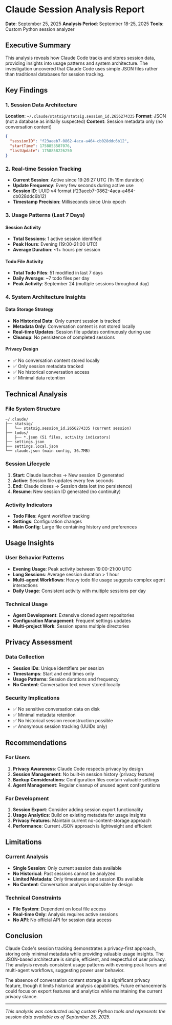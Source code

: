 # Claude Session Analysis Report

**Date**: September 25, 2025
**Analysis Period**: September 18-25, 2025
**Tools**: Custom Python session analyzer

## Executive Summary

This analysis reveals how Claude Code tracks and stores session data, providing insights into usage patterns and system architecture. The investigation uncovered that Claude Code uses simple JSON files rather than traditional databases for session tracking.

## Key Findings

### 1. Session Data Architecture

**Location**: `~/.claude/statsig/statsig.session_id.2656274335`
**Format**: JSON (not a database as initially suspected)
**Content**: Session metadata only (no conversation content)

```json
{
  "sessionID": "f23aeeb7-0862-4aca-a464-cb028ddc6b12",
  "startTime": 1758853587076,
  "lastUpdate": 1758858226250
}
```

### 2. Real-time Session Tracking

- **Current Session**: Active since 19:26:27 UTC (1h 19m duration)
- **Update Frequency**: Every few seconds during active use
- **Session ID**: UUID v4 format (f23aeeb7-0862-4aca-a464-cb028ddc6b12)
- **Timestamp Precision**: Milliseconds since Unix epoch

### 3. Usage Patterns (Last 7 Days)

#### Session Activity
- **Total Sessions**: 1 active session identified
- **Peak Hours**: Evening (19:00-21:00 UTC)
- **Average Duration**: ~1+ hours per session

#### Todo File Activity
- **Total Todo Files**: 51 modified in last 7 days
- **Daily Average**: ~7 todo files per day
- **Peak Activity**: September 24 (multiple sessions throughout day)

### 4. System Architecture Insights

#### Data Storage Strategy
- **No Historical Data**: Only current session is tracked
- **Metadata Only**: Conversation content is not stored locally
- **Real-time Updates**: Session file updates continuously during use
- **Cleanup**: No persistence of completed sessions

#### Privacy Design
- ✅ No conversation content stored locally
- ✅ Only session metadata tracked
- ✅ No historical conversation access
- ✅ Minimal data retention

## Technical Analysis

### File System Structure

```
~/.claude/
├── statsig/
│   └── statsig.session_id.2656274335 (current session)
├── todos/
│   ├── *.json (51 files, activity indicators)
├── settings.json
├── settings.local.json
└── claude.json (main config, 36.7MB)
```

### Session Lifecycle

1. **Start**: Claude launches → New session ID generated
2. **Active**: Session file updates every few seconds
3. **End**: Claude closes → Session data lost (no persistence)
4. **Resume**: New session ID generated (no continuity)

### Activity Indicators

- **Todo Files**: Agent workflow tracking
- **Settings**: Configuration changes
- **Main Config**: Large file containing history and preferences

## Usage Insights

### User Behavior Patterns
- **Evening Usage**: Peak activity between 19:00-21:00 UTC
- **Long Sessions**: Average session duration > 1 hour
- **Multi-agent Workflows**: Heavy todo file usage suggests complex agent interactions
- **Daily Usage**: Consistent activity with multiple sessions per day

### Technical Usage
- **Agent Development**: Extensive cloned agent repositories
- **Configuration Management**: Frequent settings updates
- **Multi-project Work**: Session spans multiple directories

## Privacy Assessment

### Data Collection
- **Session IDs**: Unique identifiers per session
- **Timestamps**: Start and end times only
- **Usage Patterns**: Session durations and frequency
- **No Content**: Conversation text never stored locally

### Security Implications
- ✅ No sensitive conversation data on disk
- ✅ Minimal metadata retention
- ✅ No historical session reconstruction possible
- ✅ Anonymous session tracking (UUIDs only)

## Recommendations

### For Users
1. **Privacy Awareness**: Claude Code respects privacy by design
2. **Session Management**: No built-in session history (privacy feature)
3. **Backup Considerations**: Configuration files contain valuable settings
4. **Agent Management**: Regular cleanup of unused agent configurations

### For Development
1. **Session Export**: Consider adding session export functionality
2. **Usage Analytics**: Build on existing metadata for usage insights
3. **Privacy Features**: Maintain current no-content-storage approach
4. **Performance**: Current JSON approach is lightweight and efficient

## Limitations

### Current Analysis
- **Single Session**: Only current session data available
- **No Historical**: Past sessions cannot be analyzed
- **Limited Metadata**: Only timestamps and session IDs available
- **No Content**: Conversation analysis impossible by design

### Technical Constraints
- **File System**: Dependent on local file access
- **Real-time Only**: Analysis requires active sessions
- **No API**: No official API for session data access

## Conclusion

Claude Code's session tracking demonstrates a privacy-first approach, storing only minimal metadata while providing valuable usage insights. The JSON-based architecture is simple, efficient, and respectful of user privacy. The analysis reveals consistent usage patterns with evening peak hours and multi-agent workflows, suggesting power user behavior.

The absence of conversation content storage is a significant privacy feature, though it limits historical analysis capabilities. Future enhancements could focus on export features and analytics while maintaining the current privacy stance.

---

*This analysis was conducted using custom Python tools and represents the session data available as of September 25, 2025.*